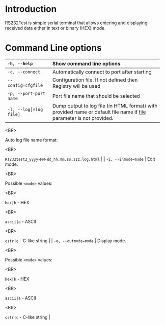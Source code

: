 

# Introduction #
RS232Test is simple serial terminal that allows entering and displaying received data either in text or binary (HEX) mode.

# Command Line options #

| `-h, --help`  | Show command line options |
|:--------------|:--------------------------|
| `-c, --connect`  | Automatically connect to port after starting |
| `--config=cfgfile`  | Configuration file. If not defined then Registry will be used |
| `-p, --port=port name`  | Port file name that should be selected |
| `-l, --log[=log file]`  | Dump output to log file (in HTML format) with provided name or default file name if [file](log.md) parameter is not provided.

&lt;BR&gt;

Auto log file name format:

&lt;BR&gt;

`Rs232test2_yyyy-MM-dd_hh.mm.ss.zzz.log.html` |
| `-i, --inmode=mode`  | Edit mode. 

&lt;BR&gt;

 Possible `<mode>` values:

&lt;BR&gt;

`hex|h` - HEX 

&lt;BR&gt;

`ascii|a` - ASCII 

&lt;BR&gt;

`cstr|c` - C-like string |
| `-o, --outmode=mode`  | Display mode. 

&lt;BR&gt;

Possible `<mode>` values:

&lt;BR&gt;

`hex|h` - HEX 

&lt;BR&gt;

`ascii|a` - ASCII 

&lt;BR&gt;

`cstr|c` - C-like string |